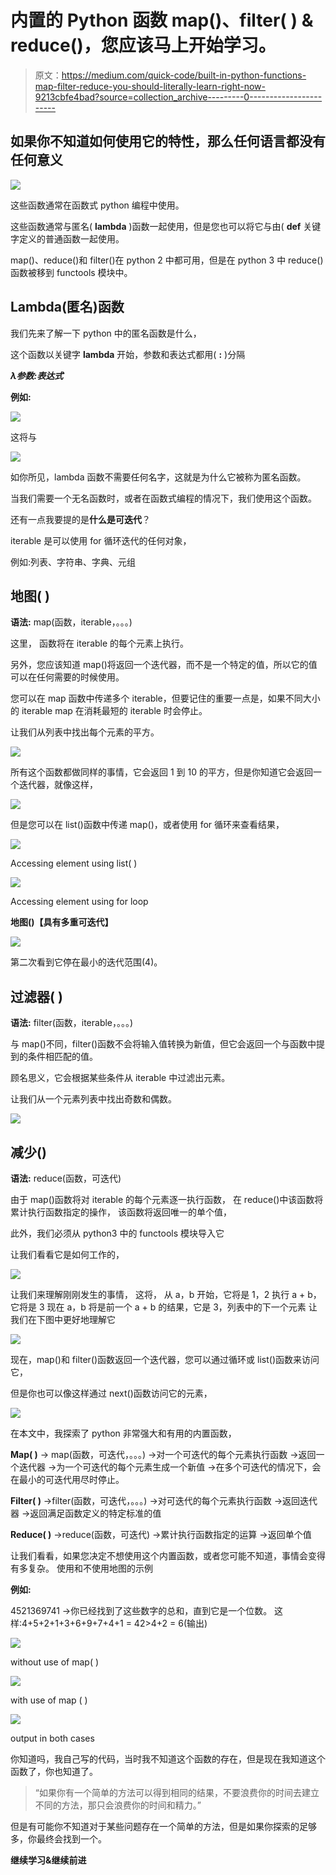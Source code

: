 # 内置的 Python 函数 map()、filter( ) & reduce()，您应该马上开始学习。

> 原文：<https://medium.com/quick-code/built-in-python-functions-map-filter-reduce-you-should-literally-learn-right-now-9213cbfe4bad?source=collection_archive---------0----------------------->

## 如果你不知道如何使用它的特性，那么任何语言都没有任何意义

![](img/9e3d7a2e9593186038b24b9290872c24.png)

这些函数通常在函数式 python 编程中使用。

这些函数通常与匿名( **lambda** )函数一起使用，但是您也可以将它与由( **def** 关键字定义的普通函数一起使用。

map()、reduce()和 filter()在 python 2 中都可用，但是在 python 3 中 reduce()函数被移到 functools 模块中。

## Lambda(匿名)函数

我们先来了解一下 python 中的匿名函数是什么，

这个函数以关键字 **lambda** 开始，参数和表达式都用( **:** )分隔

***λ参数:表达式***

**例如:**

![](img/11f6d739adab14032e8e630f4adf6cd5.png)

这将与

![](img/db66c95e24a99e0ef967ee1a35c3a0bf.png)

如你所见，lambda 函数不需要任何名字，这就是为什么它被称为匿名函数。

当我们需要一个无名函数时，或者在函数式编程的情况下，我们使用这个函数。

还有一点我要提的是**什么是可迭代**？

iterable 是可以使用 for 循环迭代的任何对象，

例如:列表、字符串、字典、元组

## 地图( )

**语法:** map(函数，iterable，。。。)

这里，
函数将在 iterable 的每个元素上执行。

另外，您应该知道 map()将返回一个迭代器，而不是一个特定的值，所以它的值可以在任何需要的时候使用。

您可以在 map 函数中传递多个 iterable，但要记住的重要一点是，如果不同大小的 iterable map 在消耗最短的 iterable 时会停止。

让我们从列表中找出每个元素的平方。

![](img/261324f64b30a0a1367e1cf0bb1e364b.png)

所有这个函数都做同样的事情，它会返回 1 到 10 的平方，但是你知道它会返回一个迭代器，就像这样，

![](img/b539f9438a9b602849e878b9a26df667.png)

但是您可以在 list()函数中传递 map()，或者使用 for 循环来查看结果，

![](img/dac9aee44bb236a37b4cdff107033b28.png)

Accessing element using list( )

![](img/e0a2bf68ad80a1c6c6a5b8c36391dc99.png)

Accessing element using for loop

**地图()【具有多重可迭代】**

![](img/3aa71537d7d11a6195b05f2f7b1e9f8c.png)

第二次看到它停在最小的迭代范围(4)。

## 过滤器( )

**语法:** filter(函数，iterable，。。。)

与 map()不同，filter()函数不会将输入值转换为新值，但它会返回一个与函数中提到的条件相匹配的值。

顾名思义，它会根据某些条件从 iterable 中过滤出元素。

让我们从一个元素列表中找出奇数和偶数。

![](img/59ac4e12d52d15a412a406cd82727cf9.png)

## **减少()**

**语法:** reduce(函数，可迭代)

由于 map()函数将对 iterable 的每个元素逐一执行函数，
在 reduce()中该函数将累计执行函数指定的操作，
该函数将返回唯一的单个值，

此外，我们必须从 python3 中的 functools 模块导入它

让我们看看它是如何工作的，

![](img/af813682b5753c50e99f7b91951df5d2.png)

让我们来理解刚刚发生的事情，
这将，
从 a，b 开始，它将是 1，2
执行 a + b，它将是 3
现在 a，b 将是前一个 a + b 的结果，它是 3，列表中的下一个元素
让我们在下图中更好地理解它

![](img/3b4fe6819e8fb3f873e9f60154063391.png)

现在，map()和 filter()函数返回一个迭代器，您可以通过循环或 list()函数来访问它，

但是你也可以像这样通过 next()函数访问它的元素，

![](img/5d7e011e2fea60beb6e90591e1c85f09.png)

在本文中，我探索了 python 非常强大和有用的内置函数，

**Map( )**
→ map(函数，可迭代，。。。)
→对一个可迭代的每个元素执行函数
→返回一个迭代器
→为一个可迭代的每个元素生成一个新值
→在多个可迭代的情况下，会在最小的可迭代用尽时停止。

**Filter( )**
→filter(函数，可迭代，。。。)
→对可迭代的每个元素执行函数
→返回迭代器
→返回满足函数定义的特定标准的值

**Reduce( )**
→reduce(函数，可迭代)
→累计执行函数指定的运算
→返回单个值

让我们看看，如果您决定不想使用这个内置函数，或者您可能不知道，事情会变得有多复杂。
使用和不使用地图的示例

**例如:**

4521369741 →你已经找到了这些数字的总和，直到它是一个位数。
这样:4+5+2+1+3+6+9+7+4+1 = 42>4+2 = 6(输出)

![](img/5876823eaf2d276c89c40c373c0a9bcf.png)

without use of map( )

![](img/af28c1915318ba11fade891ce13f31b9.png)

with use of map ( )

![](img/d431682dde988b81d2af409f0e86d61f.png)

output in both cases

你知道吗，我自己写的代码，当时我不知道这个函数的存在，但是现在我知道这个函数了，你也知道了。

> “如果你有一个简单的方法可以得到相同的结果，不要浪费你的时间去建立不同的方法，那只会浪费你的时间和精力。”

但是有可能你不知道对于某些问题存在一个简单的方法，但是如果你探索的足够多，你最终会找到一个。

**继续学习&继续前进**